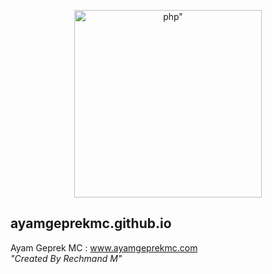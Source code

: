 <p align="center"><a href="https://rechmand.id" target="_blank"><img src="https://www.ayamgeprekmc.com/img/logobaru.png" width="300" alt=php"></a></p>

## ayamgeprekmc.github.io
Ayam Geprek MC : www.ayamgeprekmc.com<br>
*"Created By Rechmand M"*
